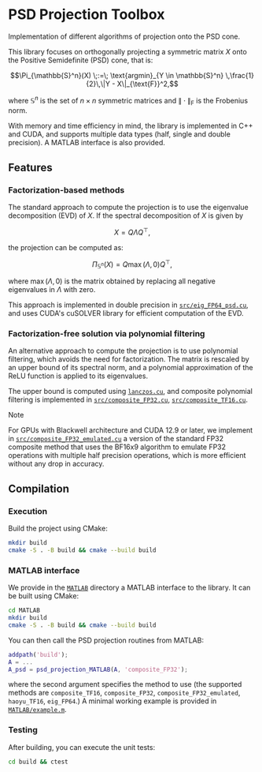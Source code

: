 # PSD Projection Toolbox
Implementation of different algorithms of projection onto the PSD cone.

This library focuses on orthogonally projecting a symmetric matrix $X$ onto the Positive Semidefinite (PSD) cone, that is:
```math
\Pi_{\mathbb{S}^n}(X) \;:=\; \text{argmin}_{Y \in \mathbb{S}^n} \,\frac{1}{2}\,\|Y - X\|_{\text{F}}^2,
```
where $\mathbb{S}^n$ is the set of $n \times n$ symmetric matrices and $\|\cdot\|_{\text{F}}$ is the Frobenius norm.

With memory and time efficiency in mind, the library is implemented in C++ and CUDA, and supports multiple data types (half, single and double precision). A MATLAB interface is also provided.

## Features
### Factorization-based methods
The standard approach to compute the projection is to use the eigenvalue decomposition (EVD) of $X$. If the spectral decomposition of $X$ is given by
```math
X = Q \Lambda Q^\top,
```
the projection can be computed as:
```math
\Pi_{\mathbb{S}^n}(X) = Q \max(\Lambda, 0) Q^\top,
```
where $\max(\Lambda, 0)$ is the matrix obtained by replacing all negative eigenvalues in $\Lambda$ with zero.

This approach is implemented in double precision in [`src/eig_FP64_psd.cu`](src/eig_FP64_psd.cu), and uses CUDA's cuSOLVER library for efficient computation of the EVD.

### Factorization-free solution via polynomial filtering
An alternative approach to compute the projection is to use polynomial filtering, which avoids the need for factorization. The matrix is rescaled by an upper bound of its spectral norm, and a polynomial approximation of the ReLU function is applied to its eigenvalues.

The upper bound is computed using [`lanczos.cu`](src/lanczos.cu), and composite polynomial filtering is implemented in [`src/composite_FP32.cu`](src/composite_FP32.cu), [`src/composite_TF16.cu`](src/composite_TF16.cu).

> [!NOTE]
> For GPUs with Blackwell architecture and CUDA 12.9 or later, we implement in [`src/composite_FP32_emulated.cu`](src/composite_FP32_emulated.cu) a version of the standard FP32 composite method that uses the BF16x9 algorithm to emulate FP32 operations with multiple half precision operations, which is more efficient without any drop in accuracy.

## Compilation
### Execution
Build the project using CMake:
```bash
mkdir build
cmake -S . -B build && cmake --build build
```

### MATLAB interface
We provide in the [`MATLAB`](MATLAB) directory a MATLAB interface to the library. It can be built using CMake:
```bash
cd MATLAB
mkdir build
cmake -S . -B build && cmake --build build
```
You can then call the PSD projection routines from MATLAB:
```matlab
addpath('build');
A = ...
A_psd = psd_projection_MATLAB(A, 'composite_FP32');
```
where the second argument specifies the method to use (the supported methods are `composite_TF16`, `composite_FP32`, `composite_FP32_emulated`, `haoyu_TF16`, `eig_FP64`.)
A minimal working example is provided in [`MATLAB/example.m`](MATLAB/example.m).

### Testing
After building, you can execute the unit tests:
```bash
cd build && ctest
```